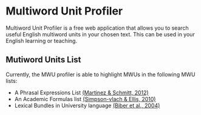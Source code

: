 # Multiword Unit Profiler

Multiword Unit Profiler is a free web application that allows you to search useful English multiword units in your chosen text. This can be used in your English learning or teaching.

## Mutiword Units List

Currently, the MWU profiler is able to highlight MWUs in the following MWU lists:
 - A Phrasal Expressions List [(Martinez & Schmitt, 2012)](https://academic.oup.com/applij/article/33/3/299/220807)
 - An Academic Formulas list [(Simpson-vlach & Ellis, 2010)](https://academic.oup.com/applij/article/31/4/487/191083)
 - Lexical Bundles in University language [(Biber et al., 2004)](https://academic.oup.com/applij/article/25/3/371/179465)
 
 
 
 

